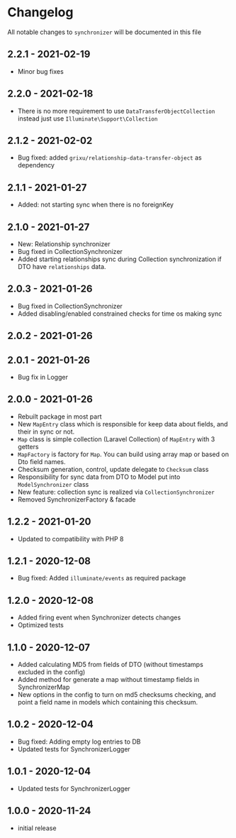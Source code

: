 # Changelog

All notable changes to `synchronizer` will be documented in this file

## 2.2.1 - 2021-02-19

- Minor bug fixes

## 2.2.0 - 2021-02-18

- There is no more requirement to use `DataTransferObjectCollection` instead just use `Illuminate\Support\Collection`

## 2.1.2 - 2021-02-02

- Bug fixed: added `grixu/relationship-data-transfer-object` as dependency

## 2.1.1 - 2021-01-27

- Added: not starting sync when there is no foreignKey

## 2.1.0 - 2021-01-27

- New: Relationship synchronizer
- Bug fixed in CollectionSynchronizer
- Added starting relationships sync during Collection synchronization if DTO have `relationships` data.

## 2.0.3 - 2021-01-26

- Bug fixed in CollectionSynchronizer
- Added disabling/enabled constrained checks for time os making sync

## 2.0.2 - 2021-01-26

## 2.0.1 - 2021-01-26

- Bug fix in Logger

## 2.0.0 - 2021-01-26

- Rebuilt package in most part
- New `MapEntry` class which is responsible for keep data about fields, and their in sync or not.
- `Map` class is simple collection (Laravel Collection) of `MapEntry` with 3 getters
- `MapFactory` is factory for `Map`. You can build using array map or based on Dto field names.
- Checksum generation, control, update delegate to `Checksum` class
- Responsibility for sync data from DTO to Model put into `ModelSynchronizer` class
- New feature: collection sync is realized via `CollectionSynchronizer`
- Removed SynchronizerFactory & facade

## 1.2.2 - 2021-01-20

- Updated to compatibility with PHP 8

## 1.2.1 - 2020-12-08

- Bug fixed: Added `illuminate/events` as required package

## 1.2.0 - 2020-12-08

- Added firing event when Synchronizer detects changes 
- Optimized tests

## 1.1.0 - 2020-12-07

- Added calculating MD5 from fields of DTO (without timestamps excluded in the config)
- Added method for generate a map without timestamp fields in SynchronizerMap
- New options in the config to turn on md5 checksums checking, and point a field name in models
which containing this checksum.

## 1.0.2 - 2020-12-04

- Bug fixed: Adding empty log entries to DB
- Updated tests for SynchronizerLogger

## 1.0.1 - 2020-12-04

- Updated tests for SynchronizerLogger

## 1.0.0 - 2020-11-24

- initial release
